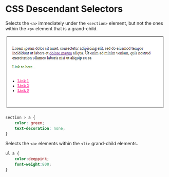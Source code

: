 # CSS Descendant Selectors

Selects the `<a>` immediately under the `<section>` element, but not the ones within the `<p>` element that is a grand-child.

![](https://raw.githubusercontent.com/hoc-demos/images/main/css-descendants.png)
```css
section > a {
    color: green;
    text-decoration: none;
}
```

Selects the `<a>` elements within the `<li>` grand-child elements.

```css
ul a {
    color:deeppink;
    font-weight:800;
}

```
